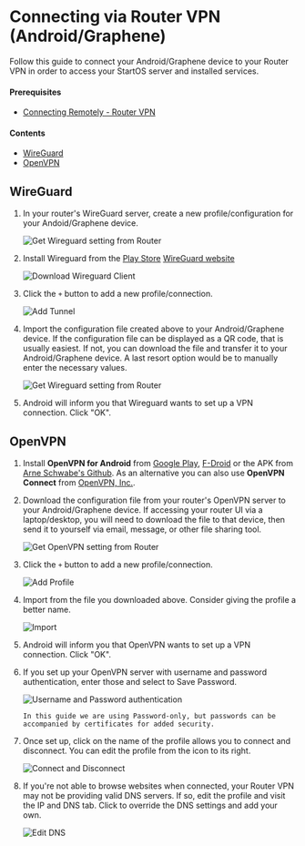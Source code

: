 # Connecting via Router VPN (Android/Graphene)

Follow this guide to connect your Android/Graphene device to your Router VPN in order to access your StartOS server and installed services.

#### Prerequisites

- [Connecting Remotely - Router VPN](../../user-manual/connecting-remotely/router-vpn.md)

#### Contents

- [WireGuard](#wireguard)
- [OpenVPN](#openvpn)

## WireGuard

1. In your router's WireGuard server, create a new profile/configuration for your Andoid/Graphene device.

   ![Get Wireguard setting from Router](./assets/vpn-wireguard-config.png)

1. Install Wireguard from the <a href="https://play.google.com/store/apps/details?id=com.wireguard.android" target="_blank">Play Store</a> [WireGuard website](https://www.wireguard.com/install/)

   ![Download Wireguard Client](./assets/vpn-android-wireguard-download.png)

1. Click the `+` button to add a new profile/connection.

   ![Add Tunnel](./assets/vpn-wireguard-add-tunnel.png)

1. Import the configuration file created above to your Android/Graphene device. If the configuration file can be displayed as a QR code, that is usually easiest. If not, you can download the file and transfer it to your Android/Graphene device. A last resort option would be to manually enter the necessary values.

   ![Get Wireguard setting from Router](./assets/vpn-wireguard-config.png)

1. Android will inform you that Wireguard wants to set up a VPN connection. Click "OK".

## OpenVPN

1. Install **OpenVPN for Android** from [Google Play](https://play.google.com/store/apps/details?id=de.blinkt.openvpn), [F-Droid](https://github.com/schwabe/ics-openvpn) or the APK from [Arne Schwabe's Github](https://github.com/schwabe/ics-openvpn). As an alternative you can also use **OpenVPN Connect** from [OpenVPN, Inc.](https://openvpn.net/client/).

1. Download the configuration file from your router's OpenVPN server to your Android/Graphene device. If accessing your router UI via a laptop/desktop, you will need to download the file to that device, then send it to yourself via email, message, or other file sharing tool.

   ![Get OpenVPN setting from Router](./assets/vpn-openvpn-config.png)

1. Click the `+` button to add a new profile/connection.

   ![Add Profile](./assets/vpn-android-openvpn-start.png)

1. Import from the file you downloaded above. Consider giving the profile a better name.

   ![Import](./assets/vpn-android-openvpn-import.png)

1. Android will inform you that OpenVPN wants to set up a VPN connection. Click "OK".

1. If you set up your OpenVPN server with username and password authentication, enter those and select to Save Password.

   ![Username and Password authentication](./assets/vpn-android-openvpn-add-auth.png)

   ```admonish note
   In this guide we are using Password-only, but passwords can be accompanied by certificates for added security.
   ```

1. Once set up, click on the name of the profile allows you to connect and disconnect. You can edit the profile from the icon to its right.

   ![Connect and Disconnect](./assets/vpn-android-openvpn-connected.png)

1. If you're not able to browse websites when connected, your Router VPN may not be providing valid DNS servers. If so, edit the profile and visit the IP and DNS tab. Click to override the DNS settings and add your own.

   ![Edit DNS](./assets/vpn-android-openvpn-fix-dns.png)
